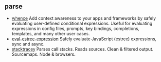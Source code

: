 ## parse

- [whence](https://github.com/jonschlinkert/whence) Add context awareness to your apps and frameworks by safely evaluating user-defined conditional expressions. Useful for evaluating expressions in config files, prompts, key bindings, completions, templates, and many other user cases.
- [eval-estree-expression](https://github.com/jonschlinkert/eval-estree-expression) Safely evaluate JavaScript (estree) expressions, sync and async.
- [stacktracey](https://github.com/xpl/stacktracey) Parses call stacks. Reads sources. Clean & filtered output. Sourcemaps. Node & browsers.